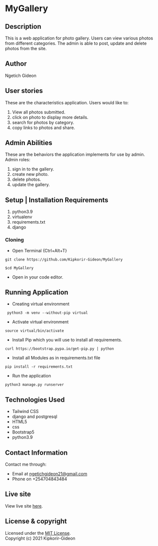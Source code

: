 # MyGallery

## Description
This is a web application for photo gallery. Users can view various photos from different categories. The admin is able to post, update and delete photos from the site.


## Author
Ngetich Gideon


## User stories
These are the characteristics application.
Users would like to:
1. View all photos submitted.
2. click on photo to display more details.
3. search for photos by category.
4. copy links to photos and share.

## Admin Abilities
These are the behaviors the application implements for use by admin.
Admin roles:
1. sign in to the gallery.
2. create new photo.
3. delete photos.
4. update the gallery.


## Setup | Installation Requirements
1. python3.9
2. virtualenv
3. requirements.txt
4. django

### Cloning
* Open Terminal {Ctrl+Alt+T}
```
git clone https://github.com/Kipkorir-Gideon/MyGallery
```
```
$cd MyGallery
```
* Open in your code editor.

## Running Application
* Creating virtual environment
 
```
 python3 -m venv --without-pip virtual
```

* Activate virtual environment

```
source virtual/bin/activate
```

* Install Pip which you will use to install all requirements.

```
curl https://bootstrap.pypa.io/get-pip.py | python
```

* Install all Modules as in requirements.txt file

```
pip install -r requirements.txt
```
* Run the application

```
python3 manage.py runserver
```


## Technologies Used
* Tailwind CSS
* django and postgresql
* HTML5
* css
* Bootstrap5
* python3.9

## Contact Information
Contact me through: 
* Email at ngetichgideon21@gmail.com 
* Phone on +254704843484

## Live site

View live site [here](https://gidz-gallery.herokuapp.com/).

## License & copyright
Licensed under the [MIT License](LICENSE).<br />
Copyright (c) 2021 Kipkorir-Gideon